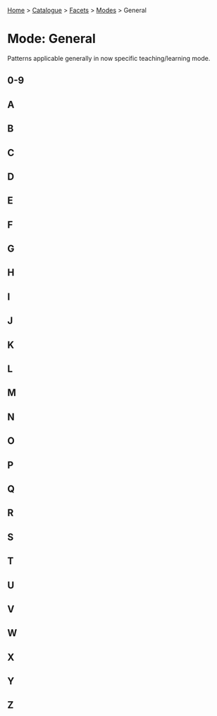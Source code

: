 [Home](../../../README.md) > [Catalogue](../../../Patterns_catalogue.md) > [Facets](../facets.md) > [Modes](modes.md) > General
# Mode: General

Patterns applicable generally in now specific teaching/learning mode.

## 0-9

## A

## B

## C

## D

## E

## F

## G

## H

## I

## J

## K

## L

## M

## N

## O

## P

## Q

## R

## S

## T

## U

## V

## W

## X

## Y

## Z
